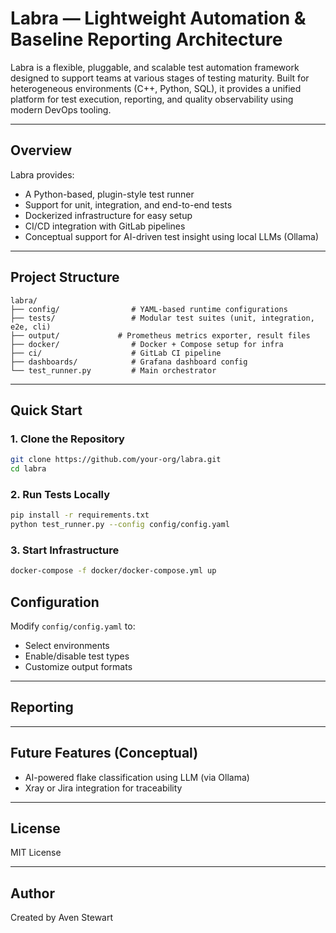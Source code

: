 # Labra — Lightweight Automation & Baseline Reporting Architecture

Labra is a flexible, pluggable, and scalable test automation framework designed to support teams at various stages of testing maturity. Built for heterogeneous environments (C++, Python, SQL), it provides a unified platform for test execution, reporting, and quality observability using modern DevOps tooling.

---

## Overview

Labra provides:

- A Python-based, plugin-style test runner
- Support for unit, integration, and end-to-end tests
- Dockerized infrastructure for easy setup
- CI/CD integration with GitLab pipelines
- Conceptual support for AI-driven test insight using local LLMs (Ollama)

---

## Project Structure

```
labra/
├── config/                # YAML-based runtime configurations
├── tests/                 # Modular test suites (unit, integration, e2e, cli)
├── output/             # Prometheus metrics exporter, result files
├── docker/                # Docker + Compose setup for infra
├── ci/                    # GitLab CI pipeline
├── dashboards/            # Grafana dashboard config
└── test_runner.py         # Main orchestrator
```

---

## Quick Start

### 1. Clone the Repository

```bash
git clone https://github.com/your-org/labra.git
cd labra
```

### 2. Run Tests Locally

```bash
pip install -r requirements.txt
python test_runner.py --config config/config.yaml
```

### 3. Start Infrastructure

```bash
docker-compose -f docker/docker-compose.yml up
```

## Configuration

Modify `config/config.yaml` to:

- Select environments
- Enable/disable test types
- Customize output formats

---

## Reporting


---

## Future Features (Conceptual)

- AI-powered flake classification using LLM (via Ollama)
- Xray or Jira integration for traceability

---

## License

MIT License

---

## Author

Created by Aven Stewart
